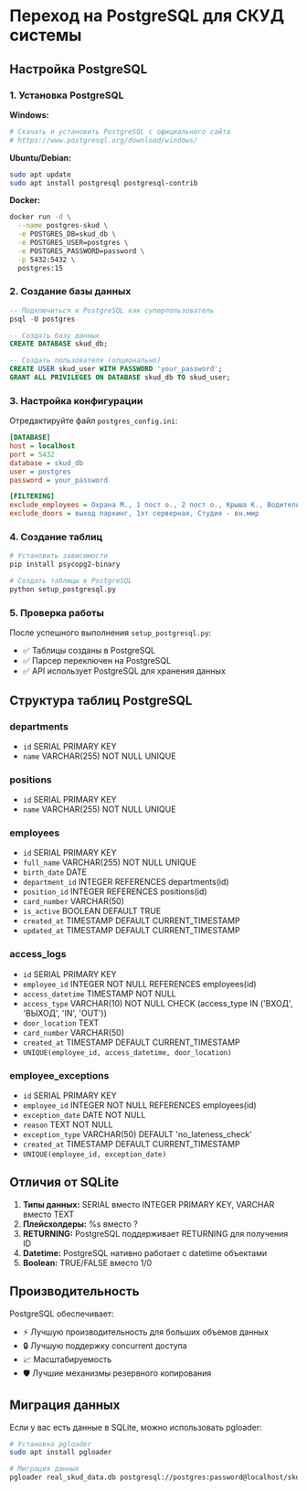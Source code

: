 # Переход на PostgreSQL для СКУД системы

## Настройка PostgreSQL

### 1. Установка PostgreSQL

**Windows:**
```bash
# Скачать и установить PostgreSQL с официального сайта
# https://www.postgresql.org/download/windows/
```

**Ubuntu/Debian:**
```bash
sudo apt update
sudo apt install postgresql postgresql-contrib
```

**Docker:**
```bash
docker run -d \
  --name postgres-skud \
  -e POSTGRES_DB=skud_db \
  -e POSTGRES_USER=postgres \
  -e POSTGRES_PASSWORD=password \
  -p 5432:5432 \
  postgres:15
```

### 2. Создание базы данных

```sql
-- Подключиться к PostgreSQL как суперпользователь
psql -U postgres

-- Создать базу данных
CREATE DATABASE skud_db;

-- Создать пользователя (опционально)
CREATE USER skud_user WITH PASSWORD 'your_password';
GRANT ALL PRIVILEGES ON DATABASE skud_db TO skud_user;
```

### 3. Настройка конфигурации

Отредактируйте файл `postgres_config.ini`:

```ini
[DATABASE]
host = localhost
port = 5432
database = skud_db
user = postgres
password = your_password

[FILTERING]
exclude_employees = Охрана М., 1 пост о., 2 пост о., Крыша К., Водитель 1 В., Водитель 2 В., Дежурный в., Дежурный В., Водитель 3 В.
exclude_doors = выход паркинг, 1эт серверная, Студия - вн.мир
```

### 4. Создание таблиц

```bash
# Установить зависимости
pip install psycopg2-binary

# Создать таблицы в PostgreSQL
python setup_postgresql.py
```

### 5. Проверка работы

После успешного выполнения `setup_postgresql.py`:
- ✅ Таблицы созданы в PostgreSQL
- ✅ Парсер переключен на PostgreSQL
- ✅ API использует PostgreSQL для хранения данных

## Структура таблиц PostgreSQL

### departments
- `id` SERIAL PRIMARY KEY
- `name` VARCHAR(255) NOT NULL UNIQUE

### positions  
- `id` SERIAL PRIMARY KEY
- `name` VARCHAR(255) NOT NULL UNIQUE

### employees
- `id` SERIAL PRIMARY KEY
- `full_name` VARCHAR(255) NOT NULL UNIQUE
- `birth_date` DATE
- `department_id` INTEGER REFERENCES departments(id)
- `position_id` INTEGER REFERENCES positions(id)
- `card_number` VARCHAR(50)
- `is_active` BOOLEAN DEFAULT TRUE
- `created_at` TIMESTAMP DEFAULT CURRENT_TIMESTAMP
- `updated_at` TIMESTAMP DEFAULT CURRENT_TIMESTAMP

### access_logs
- `id` SERIAL PRIMARY KEY
- `employee_id` INTEGER NOT NULL REFERENCES employees(id)
- `access_datetime` TIMESTAMP NOT NULL
- `access_type` VARCHAR(10) NOT NULL CHECK (access_type IN ('ВХОД', 'ВЫХОД', 'IN', 'OUT'))
- `door_location` TEXT
- `card_number` VARCHAR(50)
- `created_at` TIMESTAMP DEFAULT CURRENT_TIMESTAMP
- `UNIQUE(employee_id, access_datetime, door_location)`

### employee_exceptions
- `id` SERIAL PRIMARY KEY
- `employee_id` INTEGER NOT NULL REFERENCES employees(id)
- `exception_date` DATE NOT NULL
- `reason` TEXT NOT NULL
- `exception_type` VARCHAR(50) DEFAULT 'no_lateness_check'
- `created_at` TIMESTAMP DEFAULT CURRENT_TIMESTAMP
- `UNIQUE(employee_id, exception_date)`

## Отличия от SQLite

1. **Типы данных:** SERIAL вместо INTEGER PRIMARY KEY, VARCHAR вместо TEXT
2. **Плейсхолдеры:** %s вместо ?
3. **RETURNING:** PostgreSQL поддерживает RETURNING для получения ID
4. **Datetime:** PostgreSQL нативно работает с datetime объектами
5. **Boolean:** TRUE/FALSE вместо 1/0

## Производительность

PostgreSQL обеспечивает:
- ⚡ Лучшую производительность для больших объемов данных
- 🔒 Лучшую поддержку concurrent доступа
- 📈 Масштабируемость
- 🛡️ Лучшие механизмы резервного копирования

## Миграция данных

Если у вас есть данные в SQLite, можно использовать pgloader:

```bash
# Установка pgloader
sudo apt install pgloader

# Миграция данных
pgloader real_skud_data.db postgresql://postgres:password@localhost/skud_db
```